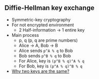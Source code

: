 ## Diffie-Hellman key exchange

- Symmetric-key cryptography
- For not encrypted environment
  - 2 Half-information → 1 entire key
- Main process
  - p, q (p, q are prime numbers)
  - Alice → A, Bob → B
  - Alice sends `p^A % q` to Bob
  - Bob sends `p^B % q` to Bob
  - For Alice, key is `(p^B % q)^A % q`
  - For Bob, key is `(p^A % q)^B % q`
- [Why two keys are the same?](https://github.com/tula3and/til/blob/master/Mathematics/Discrete-mathematics.md#%EC%A6%9D%EB%AA%85)
